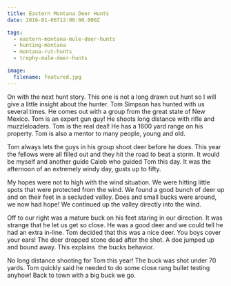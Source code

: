 ```yaml
---
title: Eastern Montana Deer Hunts
date: 2016-01-06T12:00:00.000Z

tags:
  - eastern-montana-mule-deer-hunts
  - hunting-montana
  - montana-rut-hunts
  - trophy-mule-deer-hunts

image:
  filename: featured.jpg
---
```


On with the next hunt story. This one is not a long drawn out hunt so I will give a little insight about the hunter. Tom Simpson has hunted with us several times. He comes out with a group from the great state of New Mexico. Tom is an expert gun guy! He shoots long distance with rifle and muzzleloaders. Tom is the real deal! He has a 1600 yard range on his property. Tom is also a mentor to many people, young and old.

Tom always lets the guys in his group shoot deer before he does. This year the fellows were all filled out and they hit the road to beat a storm. It would be myself and another guide Caleb who guided Tom this day. It was the afternoon of an extremely windy day, gusts up to fifty.

My hopes were not to high with the wind situation. We were hitting little spots that were protected from the wind. We found a good bunch of deer up and on their feet in a secluded valley. Does and small bucks were around, we now had hope! We continued up the valley directly into the wind.

Off to our right was a mature buck on his feet staring in our direction. It was strange that he let us get so close. He was a good deer and we could tell he had an extra in-line. Tom decided that this was a nice deer. You boys cover your ears! The deer dropped stone dead after the shot. A doe jumped up and bound away. This explains  the bucks behavior.

No long distance shooting for Tom this year! The buck was shot under 70 yards. Tom quickly said he needed to do some close rang bullet testing anyhow! Back to town with a big buck we go.
